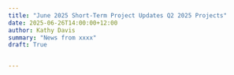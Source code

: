 ```yaml
---
title: "June 2025 Short-Term Project Updates Q2 2025 Projects"
date: 2025-06-26T14:00:00+12:00
author: Kathy Davis
summary: "News from xxxx"
draft: True


---
```

